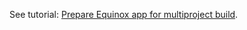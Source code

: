 See tutorial: [Prepare Equinox app for multiproject build](../../../../wiki/Prepare-Equinox-app-for-multiproject-build).
